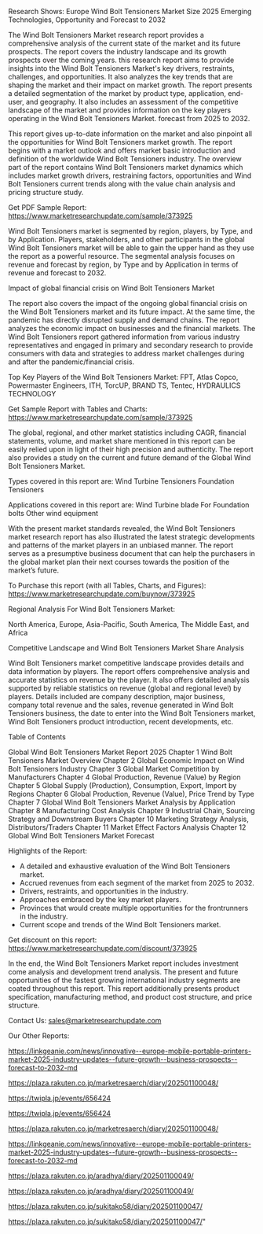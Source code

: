 Research Shows: Europe Wind Bolt Tensioners Market Size 2025 Emerging Technologies, Opportunity and Forecast to 2032

The Wind Bolt Tensioners Market research report provides a comprehensive analysis of the current state of the market and its future prospects. The report covers the industry landscape and its growth prospects over the coming years. this research report aims to provide insights into the Wind Bolt Tensioners Market's key drivers, restraints, challenges, and opportunities. It also analyzes the key trends that are shaping the market and their impact on market growth. The report presents a detailed segmentation of the market by product type, application, end-user, and geography. It also includes an assessment of the competitive landscape of the market and provides information on the key players operating in the Wind Bolt Tensioners Market. forecast from 2025 to 2032.

This report gives up-to-date information on the market and also pinpoint all the opportunities for Wind Bolt Tensioners market growth. The report begins with a market outlook and offers market basic introduction and definition of the worldwide Wind Bolt Tensioners industry. The overview part of the report contains Wind Bolt Tensioners market dynamics which includes market growth drivers, restraining factors, opportunities and Wind Bolt Tensioners current trends along with the value chain analysis and pricing structure study.

Get PDF Sample Report: https://www.marketresearchupdate.com/sample/373925

Wind Bolt Tensioners market is segmented by region, players, by Type, and by Application. Players, stakeholders, and other participants in the global Wind Bolt Tensioners market will be able to gain the upper hand as they use the report as a powerful resource. The segmental analysis focuses on revenue and forecast by region, by Type and by Application in terms of revenue and forecast to 2032.

Impact of global financial crisis on Wind Bolt Tensioners Market

The report also covers the impact of the ongoing global financial crisis on the Wind Bolt Tensioners market and its future impact. At the same time, the pandemic has directly disrupted supply and demand chains. The report analyzes the economic impact on businesses and the financial markets. The Wind Bolt Tensioners report gathered information from various industry representatives and engaged in primary and secondary research to provide consumers with data and strategies to address market challenges during and after the pandemic/financial crisis.

Top Key Players of the Wind Bolt Tensioners Market:
FPT, Atlas Copco, Powermaster Engineers, ITH, TorcUP, BRAND TS, Tentec, HYDRAULICS TECHNOLOGY


Get Sample Report with Tables and Charts: https://www.marketresearchupdate.com/sample/373925

The global, regional, and other market statistics including CAGR, financial statements, volume, and market share mentioned in this report can be easily relied upon in light of their high precision and authenticity. The report also provides a study on the current and future demand of the Global Wind Bolt Tensioners Market.

Types covered in this report are:
Wind Turbine Tensioners
Foundation Tensioners


Applications covered in this report are:
Wind Turbine blade
For Foundation bolts
Other wind equipment


With the present market standards revealed, the Wind Bolt Tensioners market research report has also illustrated the latest strategic developments and patterns of the market players in an unbiased manner. The report serves as a presumptive business document that can help the purchasers in the global market plan their next courses towards the position of the market’s future.

To Purchase this report (with all Tables, Charts, and Figures): https://www.marketresearchupdate.com/buynow/373925

Regional Analysis For Wind Bolt Tensioners Market:

North America, Europe, Asia-Pacific, South America, The Middle East, and Africa

Competitive Landscape and Wind Bolt Tensioners Market Share Analysis

Wind Bolt Tensioners market competitive landscape provides details and data information by players. The report offers comprehensive analysis and accurate statistics on revenue by the player. It also offers detailed analysis supported by reliable statistics on revenue (global and regional level) by players. Details included are company description, major business, company total revenue and the sales, revenue generated in Wind Bolt Tensioners business, the date to enter into the Wind Bolt Tensioners market, Wind Bolt Tensioners product introduction, recent developments, etc.

Table of Contents

Global Wind Bolt Tensioners Market Report 2025
Chapter 1 Wind Bolt Tensioners Market Overview
Chapter 2 Global Economic Impact on Wind Bolt Tensioners Industry
Chapter 3 Global Market Competition by Manufacturers
Chapter 4 Global Production, Revenue (Value) by Region
Chapter 5 Global Supply (Production), Consumption, Export, Import by Regions
Chapter 6 Global Production, Revenue (Value), Price Trend by Type
Chapter 7 Global Wind Bolt Tensioners Market Analysis by Application
Chapter 8 Manufacturing Cost Analysis
Chapter 9 Industrial Chain, Sourcing Strategy and Downstream Buyers
Chapter 10 Marketing Strategy Analysis, Distributors/Traders
Chapter 11 Market Effect Factors Analysis
Chapter 12 Global Wind Bolt Tensioners Market Forecast

Highlights of the Report:

- A detailed and exhaustive evaluation of the Wind Bolt Tensioners market.
- Accrued revenues from each segment of the market from 2025 to 2032.
- Drivers, restraints, and opportunities in the industry.
- Approaches embraced by the key market players.
- Provinces that would create multiple opportunities for the frontrunners in the industry.
- Current scope and trends of the Wind Bolt Tensioners market.

Get discount on this report: https://www.marketresearchupdate.com/discount/373925

In the end, the Wind Bolt Tensioners Market report includes investment come analysis and development trend analysis. The present and future opportunities of the fastest growing international industry segments are coated throughout this report. This report additionally presents product specification, manufacturing method, and product cost structure, and price structure.

Contact Us:
sales@marketresearchupdate.com

Our Other Reports:

https://linkgeanie.com/news/innovative--europe-mobile-portable-printers-market-2025-industry-updates--future-growth--business-prospects--forecast-to-2032-md

https://plaza.rakuten.co.jp/marketresaerch/diary/202501100048/

https://twipla.jp/events/656424

https://twipla.jp/events/656424

https://plaza.rakuten.co.jp/marketresaerch/diary/202501100048/

https://linkgeanie.com/news/innovative--europe-mobile-portable-printers-market-2025-industry-updates--future-growth--business-prospects--forecast-to-2032-md

https://plaza.rakuten.co.jp/aradhya/diary/202501100049/

https://plaza.rakuten.co.jp/aradhya/diary/202501100049/

https://plaza.rakuten.co.jp/sukitako58/diary/202501100047/

https://plaza.rakuten.co.jp/sukitako58/diary/202501100047/"
